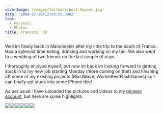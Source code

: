 ```yaml
---
coverImage: /images/fallback-post-header.jpg
date: '2009-07-30T13:00:55.000Z'
tags:
  - Personal
  - Photos
title: Francais '09
---
```


Well im finally back in Manchester after my little trip to the south of France. Had a splendid time eating, drinking and working on my tan. We also went to a wedding of two friends on the last couple of days.

<!-- more -->

I thoroughly enjoyed myself, but now im back im looking forward to getting stuck in to my new job starting Monday (more coming on that) and finishing off some of my existing projects (BlastWave, WorldsBestFlashGames) so I can finally get stuck into some iPhone dev!

As per usual I have uploaded the pictures and videos to my [picassa account](https://picasaweb.google.co.uk/mike.cann/SouthFrance09#), but here are some highlights:

[![](https://lh4.ggpht.com/_vZ6zE_QJfu0/SnGE63Z_ruI/AAAAAAAAqPQ/1Pj6thnUdjg/s288/DSC04005.JPG)](https://picasaweb.google.co.uk/lh/photo/ocv-9pKCLItMCHlPNfcdAg?feat=embedwebsite)[![](https://lh6.ggpht.com/_vZ6zE_QJfu0/SnGFd7Rll9I/AAAAAAAAqR0/1lJeDiNDeeE/s288/DSC04060.JPG)](https://picasaweb.google.co.uk/lh/photo/wsdK60yGYoJaZNE9qsRYjg?feat=embedwebsite)[![](https://lh3.ggpht.com/_vZ6zE_QJfu0/SnGFu-BaJrI/AAAAAAAAqTQ/3T2taZhP8N0/s288/DSC04075.JPG)](https://picasaweb.google.co.uk/lh/photo/NM03YHmEjOeZ5jY6MKx8Yw?feat=embedwebsite)[![](https://lh3.ggpht.com/_vZ6zE_QJfu0/SnGF10Giv3I/AAAAAAAAqTw/BGF0PmvEdlA/s288/DSC04080.JPG)](https://picasaweb.google.co.uk/lh/photo/NZBDAqbydaniflQsG6wunQ?feat=embedwebsite)[![](https://lh5.ggpht.com/_vZ6zE_QJfu0/SnGGOnjVdzI/AAAAAAAAqVs/ZL62-gtN4mM/s288/DSC04124.JPG)](https://picasaweb.google.co.uk/lh/photo/mfTjBXwYl7dgvZGDY01vSA?feat=embedwebsite)[![](https://lh4.ggpht.com/_vZ6zE_QJfu0/SnGG39SDauI/AAAAAAAAqZI/Ic2sjSGEojs/s288/DSC04176.JPG)](https://picasaweb.google.co.uk/lh/photo/Qm1UKIqW0n1LbvTYWjQ_Tw?feat=embedwebsite)
